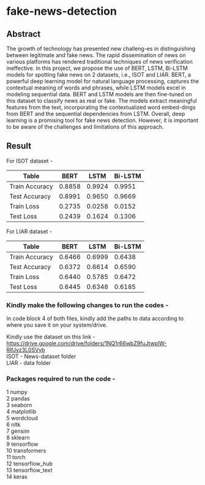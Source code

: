 # fake-news-detection

## Abstract
The growth of technology has presented new challeng-es in distinguishing between legitimate and fake news. The rapid dissemination of news on various  platforms has rendered traditional techniques of news verification ineffective. In this project, we propose the use of BERT, LSTM, Bi-LSTM models for spotting fake news on 2 datasets, i.e., ISOT and LIAR. BERT, a powerful deep learning model for natural language processing, captures the contextual meaning of words and phrases, while LSTM models excel in modeling sequential data. BERT and LSTM models are then fine-tuned on this dataset to classify news as real or fake. The models extract meaningful features from the text, incorporating the contextualized word embed-dings from BERT and the sequential dependencies from LSTM. Overall, deep learning is a promising tool for fake news detection. However, it is important to be aware of the challenges and limitations of this approach.


## Result
For ISOT dataset - 

|Table|BERT|LSTM|Bi-LSTM|
| --- | --- | --- | --- |
|Train Accuracy	|0.8858	|0.9924	|0.9951|
|Test Accuracy |0.8991	|0.9650	|0.9669|
|Train Loss	|0.2735	|0.0258	|0.0152|
|Test Loss |0.2439 |0.1624 |0.1306|

For LIAR dataset - 

|Table|BERT|LSTM|Bi-LSTM|
| --- | --- | --- | --- |
|Train Accuracy	|0.6466	|0.6999	|0.6438|
|Test Accuracy |0.6372 |0.6614 |0.6590|
Train Loss |0.6440 |0.5785 |0.6472|
Test Loss	|0.6445	|0.6348	|0.6185|


### Kindly make the following changes to run the codes - 
In code block 4 of both files, kindly add the paths to data according to where you save it on your system/drive.

Kindly use the dataset on this link - https://drive.google.com/drive/folders/1NQ1r66wbZ9fuJtwplW-RlfJvz3L0SVyb <br>
ISOT - News-dataset folder<br>
LIAR - data folder<br>

### Packages required to run the code - 
1 numpy<br>
2 pandas<br>
3 seaborn<br>
4 matplotlib<br>
5 wordcloud<br>
6 nltk<br>
7 gensim<br>
8 sklearn<br>
9 tensorflow<br>
10 transformers<br>
11 torch<br>
12 tensorflow_hub<br>
13 tensorflow_text<br>
14 keras<br>
